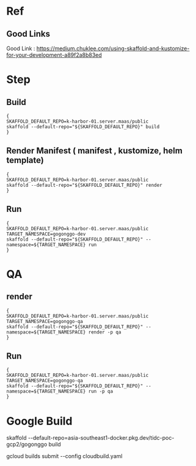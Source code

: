 # Ref

## Good Links

Good Link : https://medium.chuklee.com/using-skaffold-and-kustomize-for-your-development-a89f2a8b83ed

# Step

## Build
```shell
{
SKAFFOLD_DEFAULT_REPO=k-harbor-01.server.maas/public
skaffold --default-repo="${SKAFFOLD_DEFAULT_REPO}" build
}
```

## Render Manifest ( manifest , kustomize, helm template)
```shell
{
SKAFFOLD_DEFAULT_REPO=k-harbor-01.server.maas/public
skaffold --default-repo="${SKAFFOLD_DEFAULT_REPO}" render
}
```

## Run
```shell
{
SKAFFOLD_DEFAULT_REPO=k-harbor-01.server.maas/public
TARGET_NAMESPACE=gogonggo-dev
skaffold --default-repo="${SKAFFOLD_DEFAULT_REPO}" --namespace=${TARGET_NAMESPACE} run
}
```

# QA
## render
```shell
{
SKAFFOLD_DEFAULT_REPO=k-harbor-01.server.maas/public
TARGET_NAMESPACE=gogonggo-qa
skaffold --default-repo="${SKAFFOLD_DEFAULT_REPO}" --namespace=${TARGET_NAMESPACE} render -p qa
}
```
## Run
```shell
{
SKAFFOLD_DEFAULT_REPO=k-harbor-01.server.maas/public
TARGET_NAMESPACE=gogonggo-qa
skaffold --default-repo="${SKAFFOLD_DEFAULT_REPO}" --namespace=${TARGET_NAMESPACE} run -p qa
}
```

# Google Build


skaffold --default-repo=asia-southeast1-docker.pkg.dev/tidc-poc-gcp2/gogonggo build

gcloud builds submit --config cloudbuild.yaml